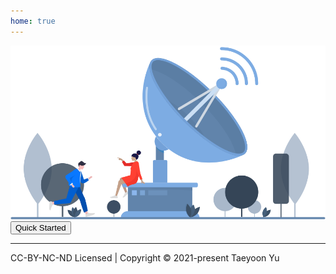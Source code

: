 ```yaml
---
home: true
---
```


<div class="home-container">
  <img src="./img/invalid-name.svg" alt="interactor-logo">
  <button onclick="location.href='md/introduction/guide'">Quick Started</button>

  ---
  
  <div class="copyright">CC-BY-NC-ND Licensed | Copyright © 2021-present Taeyoon Yu</div>
</div>
